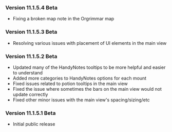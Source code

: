 ### Version 11.1.5.4 Beta

- Fixing a broken map note in the Orgrimmar map


### Version 11.1.5.3 Beta

- Resolving various issues with placement of UI elements in the main view


### Version 11.1.5.2 Beta

- Updated many of the HandyNotes tooltips to be more helpful and easier to understand
- Added more categories to HandyNotes options for each mount
- Fixed issues related to potion tooltips in the main view
- Fixed the issue where sometimes the bars on the main view would not update correctly
- Fixed other minor issues with the main view's spacing/sizing/etc


### Version 11.1.5.1 Beta

- Initial public release